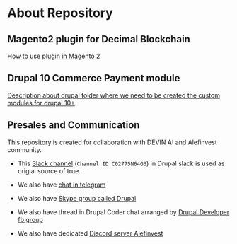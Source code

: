 # About Repository

## Magento2 plugin for Decimal Blockchain

[How to use plugin in Magento 2](/magento/README.md)

## Drupal 10 Commerce Payment module

[Description about drupal folder where we need to be created the custom modules for drupal 10+](/drupal/README.md)

## Presales and Communication

This repository is created for collaboration with DEVIN AI and Alefinvest community.

* This [Slack channel](https://drupal.slack.com/archives/C02775N64G3/p1694851658412059) (`Channel ID:C02775N64G3`) in Drupal slack is used as origial source of true.

* We also have [chat in telegram](https://t.me/+J8HaL2vt_nM4NWFi)

* We also have [Skype group called Drupal](https://join.skype.com/GuCd7gITYzpY)

* We also have thread in Drupal Coder chat arranged by [Drupal Developer fb group](https://www.facebook.com/groups/DrupalDeveloper)

* We also have dedicated [Discord server Alefinvest](https://discord.gg/mK84KEB4P2)
